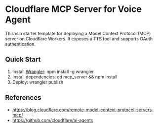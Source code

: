 # Cloudflare MCP Server for Voice Agent

This is a starter template for deploying a Model Context Protocol (MCP) server on Cloudflare Workers. It exposes a TTS tool and supports OAuth authentication.

## Quick Start

1. Install [Wrangler](https://developers.cloudflare.com/workers/wrangler/install/):
   npm install -g wrangler
2. Install dependencies:
   cd mcp_server && npm install
3. Deploy:
   wrangler publish

## References
- https://blog.cloudflare.com/remote-model-context-protocol-servers-mcp/
- https://github.com/cloudflare/ai-agents
